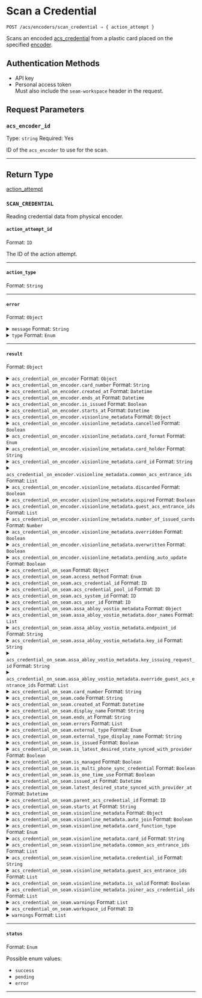 # Scan a Credential

```
POST /acs/encoders/scan_credential ⇒ { action_attempt }
```

Scans an encoded [acs_credential](../../../capability-guides/access-systems/managing-credentials.md) from a plastic card placed on the specified [encoder](../../../capability-guides/access-systems/working-with-card-encoders-and-scanners/README.md).

## Authentication Methods

- API key
- Personal access token
  <br>Must also include the `seam-workspace` header in the request.

## Request Parameters

### `acs_encoder_id`

Type: `string`
Required: Yes

ID of the `acs_encoder` to use for the scan.

***

## Return Type

[action\_attempt](./)

### `SCAN_CREDENTIAL`

Reading credential data from physical encoder.

#### `action_attempt_id`

Format: `ID`

The ID of the action attempt.

---

#### `action_type`

Format: `String`

---

#### `error`

Format: `Object`

<details>

<summary><code>message</code> Format: <code>String</code></summary>

</details>

<details>

<summary><code>type</code> Format: <code>Enum</code></summary>

Possible enum values:
- `uncategorized_error`
- `action_attempt_expired`
- `no_credential_on_encoder`

</details>

---

#### `result`

Format: `Object`

<details>

<summary><code>acs_credential_on_encoder</code> Format: <code>Object</code></summary>

Snapshot of credential data read from physical encoder.

</details>

<details>

<summary><code>acs_credential_on_encoder.card_number</code> Format: <code>String</code></summary>

A number or string that physically identifies the card associated with the [credential](../../../capability-guides/access-systems/managing-credentials.md).

</details>

<details>

<summary><code>acs_credential_on_encoder.created_at</code> Format: <code>Datetime</code></summary>

Date and time at which the [credential](../../../capability-guides/access-systems/managing-credentials.md) was created.

</details>

<details>

<summary><code>acs_credential_on_encoder.ends_at</code> Format: <code>Datetime</code></summary>

Date and time at which the [credential](../../../capability-guides/access-systems/managing-credentials.md) will stop being usable.

</details>

<details>

<summary><code>acs_credential_on_encoder.is_issued</code> Format: <code>Boolean</code></summary>

</details>

<details>

<summary><code>acs_credential_on_encoder.starts_at</code> Format: <code>Datetime</code></summary>

Date and time at which the [credential](../../../capability-guides/access-systems/managing-credentials.md) becomes usable.

</details>

<details>

<summary><code>acs_credential_on_encoder.visionline_metadata</code> Format: <code>Object</code></summary>

Visionline-specific metadata for the [credential](../../../capability-guides/access-systems/managing-credentials.md).

</details>

<details>

<summary><code>acs_credential_on_encoder.visionline_metadata.cancelled</code> Format: <code>Boolean</code></summary>

Indicates whether the card associated with the [credential](../../../capability-guides/access-systems/managing-credentials.md) is cancelled.

</details>

<details>

<summary><code>acs_credential_on_encoder.visionline_metadata.card_format</code> Format: <code>Enum</code></summary>

Format of the card associated with the [credential](../../../capability-guides/access-systems/managing-credentials.md).

Possible enum values:
- `TLCode`
- `rfid48`

</details>

<details>

<summary><code>acs_credential_on_encoder.visionline_metadata.card_holder</code> Format: <code>String</code></summary>

Holden of the card associated with the [credential](../../../capability-guides/access-systems/managing-credentials.md).

</details>

<details>

<summary><code>acs_credential_on_encoder.visionline_metadata.card_id</code> Format: <code>String</code></summary>

Card ID for the Visionline card associated with the [credential](../../../capability-guides/access-systems/managing-credentials.md).

</details>

<details>

<summary><code>acs_credential_on_encoder.visionline_metadata.common_acs_entrance_ids</code> Format: <code>List</code></summary>

IDs of the common [entrances](../../../capability-guides/access-systems/retrieving-entrance-details.md) for the [credential](../../../capability-guides/access-systems/managing-credentials.md).

</details>

<details>

<summary><code>acs_credential_on_encoder.visionline_metadata.discarded</code> Format: <code>Boolean</code></summary>

Indicates whether the card associated with the [credential](../../../capability-guides/access-systems/managing-credentials.md) is discarded.

</details>

<details>

<summary><code>acs_credential_on_encoder.visionline_metadata.expired</code> Format: <code>Boolean</code></summary>

Indicates whether the card associated with the [credential](../../../capability-guides/access-systems/managing-credentials.md) is expired.

</details>

<details>

<summary><code>acs_credential_on_encoder.visionline_metadata.guest_acs_entrance_ids</code> Format: <code>List</code></summary>

IDs of the guest [entrances](../../../capability-guides/access-systems/retrieving-entrance-details.md) for the [credential](../../../capability-guides/access-systems/managing-credentials.md).

</details>

<details>

<summary><code>acs_credential_on_encoder.visionline_metadata.number_of_issued_cards</code> Format: <code>Number</code></summary>

Number of issued cards associated with the [credential](../../../capability-guides/access-systems/managing-credentials.md).

</details>

<details>

<summary><code>acs_credential_on_encoder.visionline_metadata.overridden</code> Format: <code>Boolean</code></summary>

Indicates whether the card associated with the [credential](../../../capability-guides/access-systems/managing-credentials.md) is overridden.

</details>

<details>

<summary><code>acs_credential_on_encoder.visionline_metadata.overwritten</code> Format: <code>Boolean</code></summary>

Indicates whether the card associated with the [credential](../../../capability-guides/access-systems/managing-credentials.md) is overwritten.

</details>

<details>

<summary><code>acs_credential_on_encoder.visionline_metadata.pending_auto_update</code> Format: <code>Boolean</code></summary>

Indicates whether the card associated with the [credential](../../../capability-guides/access-systems/managing-credentials.md) is pending auto-update.

</details>

<details>

<summary><code>acs_credential_on_seam</code> Format: <code>Object</code></summary>

Matching acs_credential currently encoded on this card.

</details>

<details>

<summary><code>acs_credential_on_seam.access_method</code> Format: <code>Enum</code></summary>

Access method for the [credential](../../../capability-guides/access-systems/managing-credentials.md). Supported values: `code`, `card`, `mobile_key`.

Possible enum values:
- `code`
- `card`
- `mobile_key`

</details>

<details>

<summary><code>acs_credential_on_seam.acs_credential_id</code> Format: <code>ID</code></summary>

ID of the [credential](../../../capability-guides/access-systems/managing-credentials.md).

</details>

<details>

<summary><code>acs_credential_on_seam.acs_credential_pool_id</code> Format: <code>ID</code></summary>

</details>

<details>

<summary><code>acs_credential_on_seam.acs_system_id</code> Format: <code>ID</code></summary>

ID of the [access control system](https://docs.seam.co/latest/capability-guides/access-systems) that contains the [credential](../../../capability-guides/access-systems/managing-credentials.md).

</details>

<details>

<summary><code>acs_credential_on_seam.acs_user_id</code> Format: <code>ID</code></summary>

ID of the [ACS user](https://docs.seam.co/latest/capability-guides/access-systems/user-management) to whom the [credential](../../../capability-guides/access-systems/managing-credentials.md) belongs.

</details>

<details>

<summary><code>acs_credential_on_seam.assa_abloy_vostio_metadata</code> Format: <code>Object</code></summary>

Vostio-specific metadata for the [credential](../../../capability-guides/access-systems/managing-credentials.md).

</details>

<details>

<summary><code>acs_credential_on_seam.assa_abloy_vostio_metadata.door_names</code> Format: <code>List</code></summary>

</details>

<details>

<summary><code>acs_credential_on_seam.assa_abloy_vostio_metadata.endpoint_id</code> Format: <code>String</code></summary>

</details>

<details>

<summary><code>acs_credential_on_seam.assa_abloy_vostio_metadata.key_id</code> Format: <code>String</code></summary>

</details>

<details>

<summary><code>acs_credential_on_seam.assa_abloy_vostio_metadata.key_issuing_request_id</code> Format: <code>String</code></summary>

</details>

<details>

<summary><code>acs_credential_on_seam.assa_abloy_vostio_metadata.override_guest_acs_entrance_ids</code> Format: <code>List</code></summary>

</details>

<details>

<summary><code>acs_credential_on_seam.card_number</code> Format: <code>String</code></summary>

Number of the card associated with the [credential](../../../capability-guides/access-systems/managing-credentials.md).

</details>

<details>

<summary><code>acs_credential_on_seam.code</code> Format: <code>String</code></summary>

Access (PIN) code for the [credential](../../../capability-guides/access-systems/managing-credentials.md).

</details>

<details>

<summary><code>acs_credential_on_seam.created_at</code> Format: <code>Datetime</code></summary>

Date and time at which the [credential](../../../capability-guides/access-systems/managing-credentials.md) was created.

</details>

<details>

<summary><code>acs_credential_on_seam.display_name</code> Format: <code>String</code></summary>

Display name that corresponds to the [credential](../../../capability-guides/access-systems/managing-credentials.md) type.

</details>

<details>

<summary><code>acs_credential_on_seam.ends_at</code> Format: <code>String</code></summary>

Date and time at which the [credential](../../../capability-guides/access-systems/managing-credentials.md) validity ends, in [ISO 8601](https://www.iso.org/iso-8601-date-and-time-format.html) format. Must be a time in the future and after `starts_at`.

</details>

<details>

<summary><code>acs_credential_on_seam.errors</code> Format: <code>List</code></summary>

Errors associated with the [credential](../../../capability-guides/access-systems/managing-credentials.md).

</details>

<details>

<summary><code>acs_credential_on_seam.external_type</code> Format: <code>Enum</code></summary>

Brand-specific terminology for the [credential](../../../capability-guides/access-systems/managing-credentials.md) type. Supported values: `pti_card`, `brivo_credential`, `hid_credential`, `visionline_card`.

Possible enum values:
- `pti_card`
- `brivo_credential`
- `hid_credential`
- `visionline_card`
- `salto_ks_credential`
- `assa_abloy_vostio_key`
- `salto_space_key`

</details>

<details>

<summary><code>acs_credential_on_seam.external_type_display_name</code> Format: <code>String</code></summary>

Display name that corresponds to the brand-specific terminology for the [credential](../../../capability-guides/access-systems/managing-credentials.md) type.

</details>

<details>

<summary><code>acs_credential_on_seam.is_issued</code> Format: <code>Boolean</code></summary>

Indicates whether the [credential](../../../capability-guides/access-systems/managing-credentials.md) has been encoded onto a card.

</details>

<details>

<summary><code>acs_credential_on_seam.is_latest_desired_state_synced_with_provider</code> Format: <code>Boolean</code></summary>

Indicates whether the latest state of the [credential](../../../capability-guides/access-systems/managing-credentials.md) has been synced from Seam to the provider.

</details>

<details>

<summary><code>acs_credential_on_seam.is_managed</code> Format: <code>Boolean</code></summary>

</details>

<details>

<summary><code>acs_credential_on_seam.is_multi_phone_sync_credential</code> Format: <code>Boolean</code></summary>

Indicates whether the [credential](../../../capability-guides/access-systems/managing-credentials.md) is a [multi-phone sync credential](https://docs.seam.co/latest/capability-guides/mobile-access-in-development/issuing-mobile-credentials-from-an-access-control-system#what-are-multi-phone-sync-credentials).

</details>

<details>

<summary><code>acs_credential_on_seam.is_one_time_use</code> Format: <code>Boolean</code></summary>

Indicates whether the [credential](../../../capability-guides/access-systems/managing-credentials.md) can only be used once. If `true`, the code becomes invalid after the first use.

</details>

<details>

<summary><code>acs_credential_on_seam.issued_at</code> Format: <code>Datetime</code></summary>

Date and time at which the [credential](../../../capability-guides/access-systems/managing-credentials.md) was encoded onto a card.

</details>

<details>

<summary><code>acs_credential_on_seam.latest_desired_state_synced_with_provider_at</code> Format: <code>Datetime</code></summary>

Date and time at which the state of the [credential](../../../capability-guides/access-systems/managing-credentials.md) was most recently synced from Seam to the provider.

</details>

<details>

<summary><code>acs_credential_on_seam.parent_acs_credential_id</code> Format: <code>ID</code></summary>

ID of the parent [credential](../../../capability-guides/access-systems/managing-credentials.md).

</details>

<details>

<summary><code>acs_credential_on_seam.starts_at</code> Format: <code>String</code></summary>

Date and time at which the [credential](../../../capability-guides/access-systems/managing-credentials.md) validity starts, in [ISO 8601](https://www.iso.org/iso-8601-date-and-time-format.html) format.

</details>

<details>

<summary><code>acs_credential_on_seam.visionline_metadata</code> Format: <code>Object</code></summary>

Visionline-specific metadata for the [credential](../../../capability-guides/access-systems/managing-credentials.md).

</details>

<details>

<summary><code>acs_credential_on_seam.visionline_metadata.auto_join</code> Format: <code>Boolean</code></summary>

</details>

<details>

<summary><code>acs_credential_on_seam.visionline_metadata.card_function_type</code> Format: <code>Enum</code></summary>

Possible enum values:
- `guest`
- `staff`

</details>

<details>

<summary><code>acs_credential_on_seam.visionline_metadata.card_id</code> Format: <code>String</code></summary>

</details>

<details>

<summary><code>acs_credential_on_seam.visionline_metadata.common_acs_entrance_ids</code> Format: <code>List</code></summary>

</details>

<details>

<summary><code>acs_credential_on_seam.visionline_metadata.credential_id</code> Format: <code>String</code></summary>

</details>

<details>

<summary><code>acs_credential_on_seam.visionline_metadata.guest_acs_entrance_ids</code> Format: <code>List</code></summary>

</details>

<details>

<summary><code>acs_credential_on_seam.visionline_metadata.is_valid</code> Format: <code>Boolean</code></summary>

</details>

<details>

<summary><code>acs_credential_on_seam.visionline_metadata.joiner_acs_credential_ids</code> Format: <code>List</code></summary>

</details>

<details>

<summary><code>acs_credential_on_seam.warnings</code> Format: <code>List</code></summary>

Warnings associated with the [credential](../../../capability-guides/access-systems/managing-credentials.md).

</details>

<details>

<summary><code>acs_credential_on_seam.workspace_id</code> Format: <code>ID</code></summary>

ID of the [workspace](../../../core-concepts/workspaces/README.md) that contains the [credential](../../../capability-guides/access-systems/managing-credentials.md).

</details>

<details>

<summary><code>warnings</code> Format: <code>List</code></summary>

</details>

---

#### `status`

Format: `Enum`

Possible enum values:
- `success`
- `pending`
- `error`

---

